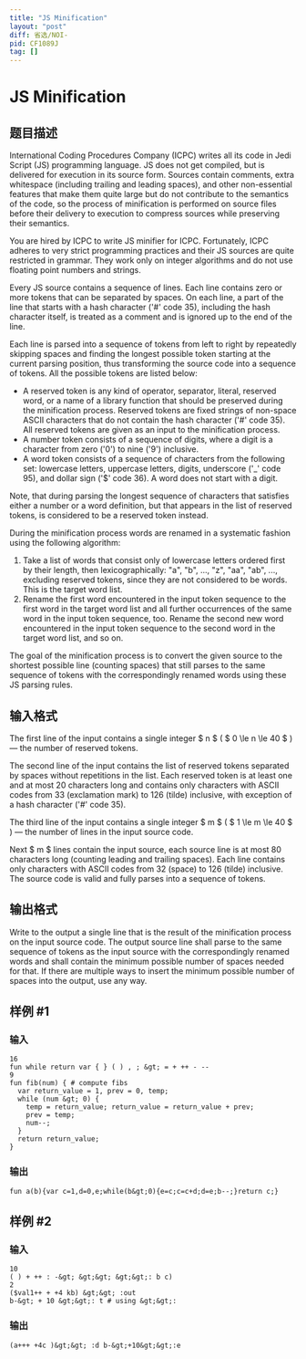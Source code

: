 ```yaml
---
title: "JS Minification"
layout: "post"
diff: 省选/NOI-
pid: CF1089J
tag: []
---
```


# JS Minification

## 题目描述

International Coding Procedures Company (ICPC) writes all its code in Jedi Script (JS) programming language. JS does not get compiled, but is delivered for execution in its source form. Sources contain comments, extra whitespace (including trailing and leading spaces), and other non-essential features that make them quite large but do not contribute to the semantics of the code, so the process of minification is performed on source files before their delivery to execution to compress sources while preserving their semantics.

You are hired by ICPC to write JS minifier for ICPC. Fortunately, ICPC adheres to very strict programming practices and their JS sources are quite restricted in grammar. They work only on integer algorithms and do not use floating point numbers and strings.

Every JS source contains a sequence of lines. Each line contains zero or more tokens that can be separated by spaces. On each line, a part of the line that starts with a hash character ('\#' code 35), including the hash character itself, is treated as a comment and is ignored up to the end of the line.

Each line is parsed into a sequence of tokens from left to right by repeatedly skipping spaces and finding the longest possible token starting at the current parsing position, thus transforming the source code into a sequence of tokens. All the possible tokens are listed below:

- A reserved token is any kind of operator, separator, literal, reserved word, or a name of a library function that should be preserved during the minification process. Reserved tokens are fixed strings of non-space ASCII characters that do not contain the hash character ('\#' code 35). All reserved tokens are given as an input to the minification process.
- A number token consists of a sequence of digits, where a digit is a character from zero ('0') to nine ('9') inclusive.
- A word token consists of a sequence of characters from the following set: lowercase letters, uppercase letters, digits, underscore ('\_' code 95), and dollar sign ('$' code 36). A word does not start with a digit.

Note, that during parsing the longest sequence of characters that satisfies either a number or a word definition, but that appears in the list of reserved tokens, is considered to be a reserved token instead.

During the minification process words are renamed in a systematic fashion using the following algorithm:

1. Take a list of words that consist only of lowercase letters ordered first by their length, then lexicographically: "a", "b", ..., "z", "aa", "ab", ..., excluding reserved tokens, since they are not considered to be words. This is the target word list.
2. Rename the first word encountered in the input token sequence to the first word in the target word list and all further occurrences of the same word in the input token sequence, too. Rename the second new word encountered in the input token sequence to the second word in the target word list, and so on.

The goal of the minification process is to convert the given source to the shortest possible line (counting spaces) that still parses to the same sequence of tokens with the correspondingly renamed words using these JS parsing rules.

## 输入格式

The first line of the input contains a single integer $ n $ ( $ 0 \le n \le 40 $ ) — the number of reserved tokens.

The second line of the input contains the list of reserved tokens separated by spaces without repetitions in the list. Each reserved token is at least one and at most 20 characters long and contains only characters with ASCII codes from 33 (exclamation mark) to 126 (tilde) inclusive, with exception of a hash character ('\#' code 35).

The third line of the input contains a single integer $ m $ ( $ 1 \le m \le 40 $ ) — the number of lines in the input source code.

Next $ m $ lines contain the input source, each source line is at most 80 characters long (counting leading and trailing spaces). Each line contains only characters with ASCII codes from 32 (space) to 126 (tilde) inclusive. The source code is valid and fully parses into a sequence of tokens.

## 输出格式

Write to the output a single line that is the result of the minification process on the input source code. The output source line shall parse to the same sequence of tokens as the input source with the correspondingly renamed words and shall contain the minimum possible number of spaces needed for that. If there are multiple ways to insert the minimum possible number of spaces into the output, use any way.

## 样例 #1

### 输入

```
16
fun while return var { } ( ) , ; &gt; = + ++ - --
9
fun fib(num) { # compute fibs
  var return_value = 1, prev = 0, temp;
  while (num &gt; 0) {
    temp = return_value; return_value = return_value + prev;
    prev = temp;
    num--;
  }
  return return_value;
}

```

### 输出

```
fun a(b){var c=1,d=0,e;while(b&gt;0){e=c;c=c+d;d=e;b--;}return c;}

```

## 样例 #2

### 输入

```
10
( ) + ++ : -&gt; &gt;&gt; &gt;&gt;: b c)
2
($val1++ + +4 kb) &gt;&gt; :out
b-&gt; + 10 &gt;&gt;: t # using &gt;&gt;: 

```

### 输出

```
(a+++ +4c )&gt;&gt; :d b-&gt;+10&gt;&gt;:e

```

